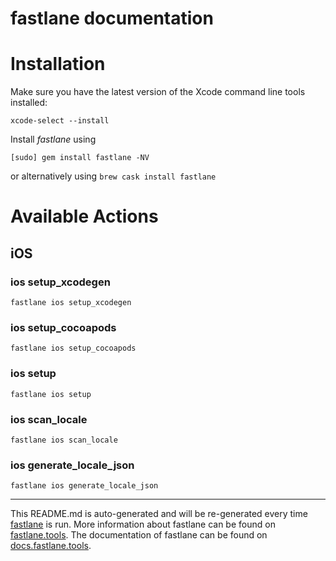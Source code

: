 fastlane documentation
================
# Installation

Make sure you have the latest version of the Xcode command line tools installed:

```
xcode-select --install
```

Install _fastlane_ using
```
[sudo] gem install fastlane -NV
```
or alternatively using `brew cask install fastlane`

# Available Actions
## iOS
### ios setup_xcodegen
```
fastlane ios setup_xcodegen
```

### ios setup_cocoapods
```
fastlane ios setup_cocoapods
```

### ios setup
```
fastlane ios setup
```

### ios scan_locale
```
fastlane ios scan_locale
```

### ios generate_locale_json
```
fastlane ios generate_locale_json
```


----

This README.md is auto-generated and will be re-generated every time [fastlane](https://fastlane.tools) is run.
More information about fastlane can be found on [fastlane.tools](https://fastlane.tools).
The documentation of fastlane can be found on [docs.fastlane.tools](https://docs.fastlane.tools).
